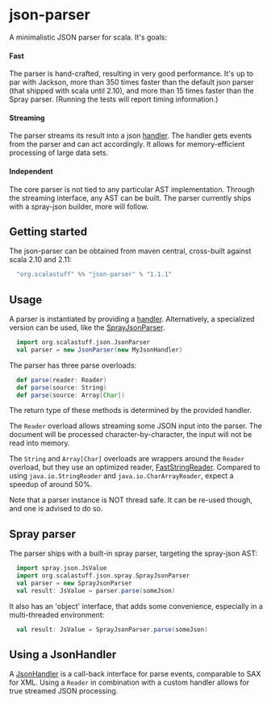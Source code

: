 # json-parser

A minimalistic JSON parser for scala. It's goals:

#### Fast

The parser is hand-crafted, resulting in very good performance. It's up to par with Jackson, more than 350 times faster than the default json parser (that shipped with scala until 2.10), and more than 15 times faster than the Spray parser. (Running the tests will report timing information.)

#### Streaming

The parser streams its result into a json [handler](https://github.com/scalastuff/json-parser/blob/master/src/main/scala/org/scalastuff/json/JsonHandler.scala). The handler gets events from the parser and can act accordingly. It allows for memory-efficient processing of large data sets.

#### Independent

The core parser is not tied to any particular AST implementation. Through the streaming interface, any AST can be built. The parser currently ships with a spray-json builder, more will follow. 

## Getting started

The json-parser can be obtained from maven central, cross-built against scala 2.10 and 2.11:

```scala
  "org.scalastuff" %% "json-parser" % "1.1.1"
```

## Usage

A parser is instantiated by providing a [handler](https://github.com/scalastuff/json-parser/blob/master/src/main/scala/org/scalastuff/json/JsonHandler.scala). Alternatively, a specialized version can be used, like the [SprayJsonParser](https://github.com/scalastuff/json-parser/blob/master/src/main/scala/org/scalastuff/json/spray/SprayJsonParser.scala).

```scala
  import org.scalastuff.json.JsonParser
  val parser = new JsonParser(new MyJsonHandler)
```

The parser has three parse overloads:

```scala
  def parse(reader: Reader)
  def parse(source: String)
  def parse(source: Array[Char])
```

The return type of these methods is determined by the provided handler.

The `Reader` overload allows streaming some JSON input into the parser. The document will be processed character-by-character, the input will not be read into memory.

The `String` and `Array[Char]` overloads are wrappers around the `Reader` overload, but they use an optimized reader, [FastStringReader](https://github.com/scalastuff/json-parser/blob/master/src/main/scala/org/scalastuff/json/FastStringReader.scala). Compared to using `java.io.StringReader` and `java.io.CharArrayReader`, expect a speedup of around 50%.

Note that a parser instance is NOT thread safe. It can be re-used though, and one is advised to do so. 

## Spray parser

The parser ships with a built-in spray parser, targeting the spray-json AST:

```scala
  import spray.json.JsValue
  import org.scalastuff.json.spray.SprayJsonParser
  val parser = new SprayJsonParser
  val result: JsValue = parser.parse(someJson)
```

It also has an 'object' interface, that adds some convenience, especially in a multi-threaded environment:

```scala
  val result: JsValue = SprayJsonParser.parse(someJson)
```


## Using a JsonHandler

A [JsonHandler](https://github.com/scalastuff/json-parser/blob/master/src/main/scala/org/scalastuff/json/JsonHandler.scala) is a call-back interface for parse events, comparable to SAX for XML.
Using a `Reader` in combination with a custom handler allows for true streamed JSON processing.

